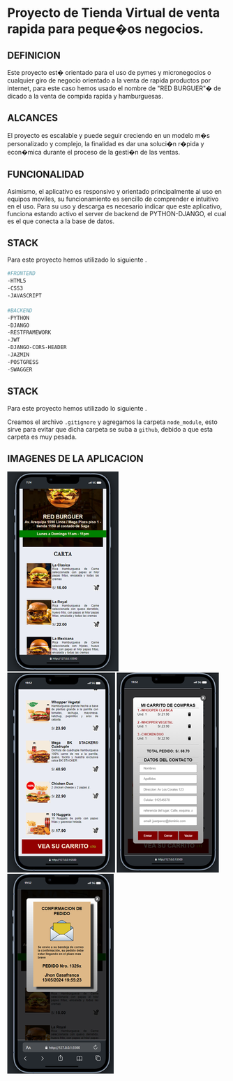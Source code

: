# Proyecto de Tienda Virtual de venta rapida para peque�os negocios.

## DEFINICION
Este proyecto est� orientado para el uso de pymes y micronegocios o cualquier giro de negocio orientado a la venta de rapida productos por internet, para este caso hemos usado el nombre de "RED BURGUER"� de dicado a la venta de compida rapida y hamburguesas.

## ALCANCES

El proyecto es escalable y puede seguir creciendo en un modelo m�s personalizado y complejo, la finalidad es dar una soluci�n r�pida y econ�mica durante el proceso de la gesti�n de las ventas. 

## FUNCIONALIDAD
Asimismo, el aplicativo es responsivo y orientado principalmente al uso en equipos moviles, su funcionamiento es sencillo de comprender e intuitivo en el uso.
Para su uso y descarga es necesario indicar que este aplicativo, funciona estando activo el server de backend de PYTHON-DJANGO, el cual es el que conecta a la base de datos.

## STACK
Para este proyecto hemos utilizado lo siguiente .

```bash
#FRONTEND
-HTML5
-CSS3
-JAVASCRIPT

#BACKEND
-PYTHON
-DJANGO
-RESTFRAMEWORK
-JWT
-DJANGO-CORS-HEADER
-JAZMIN
-POSTGRESS
-SWAGGER
```

## STACK
Para este proyecto hemos utilizado lo siguiente .


Creamos el archivo `.gitignore` y agregamos la carpeta `node_module`, esto sirve para evitar que dicha carpeta se suba a `github`, debido a que esta carpeta es muy pesada.

## IMAGENES DE LA APLICACION




<img widh='154' alt='foto1' src='https://github.com/batmanhot/tiendavirtual/blob/main/assets/app/Foto1.png'>
<img widh='154' alt='foto1' src='https://github.com/batmanhot/tiendavirtual/blob/main/assets/app/Foto2.png'>
<img widh='154' alt='foto1' src='https://github.com/batmanhot/tiendavirtual/blob/main/assets/app/Foto3.png'>
<img widh='154' alt='foto1' src='https://github.com/batmanhot/tiendavirtual/blob/main/assets/app/Foto4.png'>



